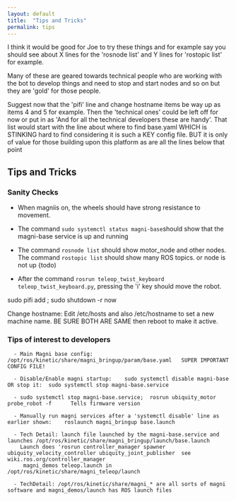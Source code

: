 ```yaml
---
layout: default
title:  "Tips and Tricks"
permalink: tips
---
```


I think it would be good for Joe to try these things and for example say you should see about X lines for the 'rosnode list' and Y lines for  'rostopic list' for example.

Many of these are geared towards technical people who are working with the bot to develop things and need to stop and start nodes and so on but they are 'gold' for those people.

Suggest now that the 'pifi' line and change hostname items be way up as items 4 and 5 for example.  Then the 'technical ones' could be left off for now or put in as 'And for all the technical developers these are handy'.  That list would start with the line about where to find base.yaml WHICH is STINKING hard to find considering it is such a KEY config file.   BUT it is only of value for those building upon this platform as are all the lines below that point
## Tips and Tricks

### Sanity Checks
* When magniis on, the wheels should have strong resistance to movement.  

* The command `sudo systemctl status magni-base`should show that the magni-base service is up and running

* The command `rosnode list` should show motor_node and other nodes. The command `rostopic list` should show many ROS topics. or node is not up {todo)

* After the command `rosrun teleop_twist_keyboard teleop_twist_keyboard.py`, pressing the 'i' key should move the robot.

sudo pifi add <yourWifiSsid> <yourWifiPassword> ; sudo shutdown -r now

Change hostname: Edit /etc/hosts and also /etc/hostname to set a new machine name.  BE SURE BOTH ARE SAME then reboot to make it active.

### Tips of interest to developers

      - Main Magni base config: /opt/ros/kinetic/share/magni_bringup/param/base.yaml   SUPER IMPORTANT CONFIG FILE!

      - Disable/Enable magni startup:    sudo systemctl disable magni-base    OR stop it:  sudo systemctl stop magni-base.service

      - sudo systemctl stop magni-base.service;  rosrun ubiquity_motor probe_robot -f      Tells firmware version

      - Manually run magni services after a 'systemctl disable' line as earlier shown:    roslaunch magni_bringup base.launch

      - Tech Detail: launch file launched by the magni-base.service and launches /opt/ros/kinetic/share/magni_bringup/launch/base.launch
        Launch does 'rosrun controller_manager spawner ubiquity_velocity_controller ubiquity_joint_publisher  see wiki.ros.org/controller_manager
         magni_demos teleop.launch in /opt/ros/kinetic/share/magni_teleop/launch

      - TechDetail: /opt/ros/kinetic/share/magni_* are all sorts of magni software and magni_demos/launch has ROS launch files
